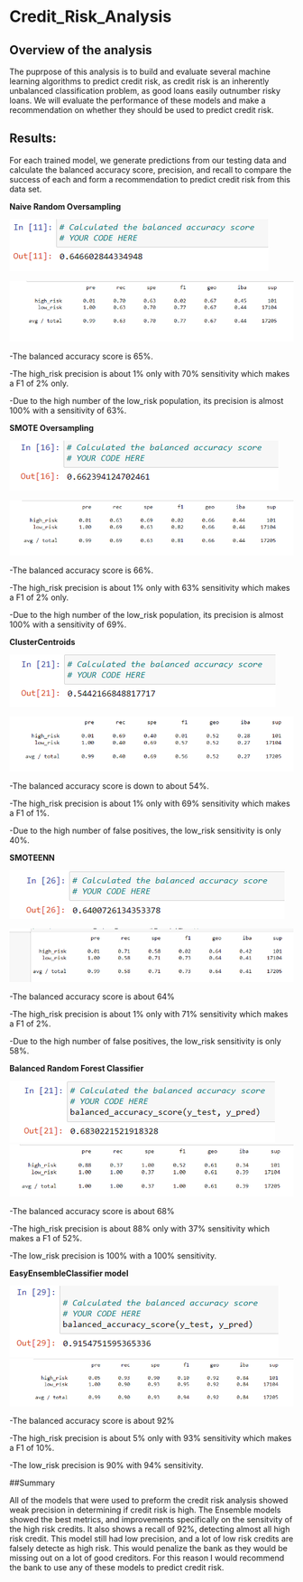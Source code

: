 # Credit_Risk_Analysis

## Overview of the analysis

The puprpose of this analysis is to build and evaluate several machine learning algorithms to predict credit risk, as credit risk is an inherently unbalanced classification problem, as good loans easily outnumber risky loans. We will evaluate the performance of these models and make a recommendation on whether they should be used to predict credit risk.

## Results:
For each trained model, we generate predictions from our testing data and calculate the balanced accuracy score, precision, and recall to compare the success of each and form a recommendation to predict credit risk from this data set.

**Naive Random Oversampling**

![pic1](https://github.com/Klubbers0/Credit_Risk_Analysis/blob/96d031bf2edfeccbbb5c028f35423bf76e6b7cca/Resources/naiverandombalancedacc.PNG)

![pic2](https://github.com/Klubbers0/Credit_Risk_Analysis/blob/96d031bf2edfeccbbb5c028f35423bf76e6b7cca/Resources/naive2.PNG)

-The balanced accuracy score is 65%.

-The high_risk precision is about 1% only with 70% sensitivity which makes a F1 of 2% only.

-Due to the high number of the low_risk population, its precision is almost 100% with a sensitivity of 63%.

**SMOTE Oversampling**

![pic3](https://github.com/Klubbers0/Credit_Risk_Analysis/blob/96d031bf2edfeccbbb5c028f35423bf76e6b7cca/Resources/smotebalancedacc.PNG)

![pic4](https://github.com/Klubbers0/Credit_Risk_Analysis/blob/96d031bf2edfeccbbb5c028f35423bf76e6b7cca/Resources/smote2.PNG)

-The balanced accuracy score is 66%.

-The high_risk precision is about 1% only with 63% sensitivity which makes a F1 of 2% only.

-Due to the high number of the low_risk population, its precision is almost 100% with a sensitivity of 69%.

**ClusterCentroids**

![pic5](https://github.com/Klubbers0/Credit_Risk_Analysis/blob/96d031bf2edfeccbbb5c028f35423bf76e6b7cca/Resources/cluster%20centroidbalancacc.PNG)

![pic6](https://github.com/Klubbers0/Credit_Risk_Analysis/blob/96d031bf2edfeccbbb5c028f35423bf76e6b7cca/Resources/clustercent2.PNG)

-The balanced accuracy score is down to about 54%.

-The high_risk precision is about 1% only with 69% sensitivity which makes a F1 of 1%.

-Due to the high number of false positives, the low_risk sensitivity is only 40%.


**SMOTEENN**

![pic7](https://github.com/Klubbers0/Credit_Risk_Analysis/blob/96d031bf2edfeccbbb5c028f35423bf76e6b7cca/Resources/smoteennbalaccscore.PNG)

![pic8](https://github.com/Klubbers0/Credit_Risk_Analysis/blob/96d031bf2edfeccbbb5c028f35423bf76e6b7cca/Resources/smoteen2.PNG)

-The balanced accuracy score is about 64%

-The high_risk precision is about 1% only with 71% sensitivity which makes a F1 of 2%.

-Due to the high number of false positives, the low_risk sensitivity is only 58%.

**Balanced Random Forest Classifier**

![pic9](https://github.com/Klubbers0/Credit_Risk_Analysis/blob/5ac541995b06bcb14f6e1813dd783a1e8e845823/Resources/balancedforestcalacc.PNG)
![pic10](https://github.com/Klubbers0/Credit_Risk_Analysis/blob/5ac541995b06bcb14f6e1813dd783a1e8e845823/Resources/balancedforest2.PNG)

-The balanced accuracy score is about 68%

-The high_risk precision is about 88% only with 37% sensitivity which makes a F1 of 52%.

-The low_risk precision is 100% with a 100% sensitivity.

**EasyEnsembleClassifier model**

![pic11](https://github.com/Klubbers0/Credit_Risk_Analysis/blob/e6c87533e14bfdfedf907bbabed741434cc09cc8/Resources/easyensambleaccscore.PNG)
![pic12](https://github.com/Klubbers0/Credit_Risk_Analysis/blob/e6c87533e14bfdfedf907bbabed741434cc09cc8/Resources/easyensamble2.PNG)

-The balanced accuracy score is about 92%

-The high_risk precision is about 5% only with 93% sensitivity which makes a F1 of 10%.

-The low_risk precision is 90% with 94% sensitivity.



##Summary

All of the models that were used to preform the credit risk analysis showed weak precision in determining if credit risk is high. The Ensemble models showed the best metrics, and improvements specifically on the sensitvity of the high risk credits. It also shows a recall of 92%, detecting almost all high risk credit.  This model still had low precision, and a lot of low risk credits are falsely detecte as high risk. This would penalize the bank as they would be missing out on a lot of good creditors. For this reason I would recommend the bank to use any of these models to predict credit risk. 


